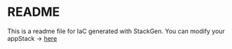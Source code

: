 # README
This is a readme file for IaC generated with StackGen.
You can modify your appStack -> [here](http://main.dev.stackgen.com/appstacks/dc19a531-0cf9-4d49-9b1c-6b326b5158b6)
